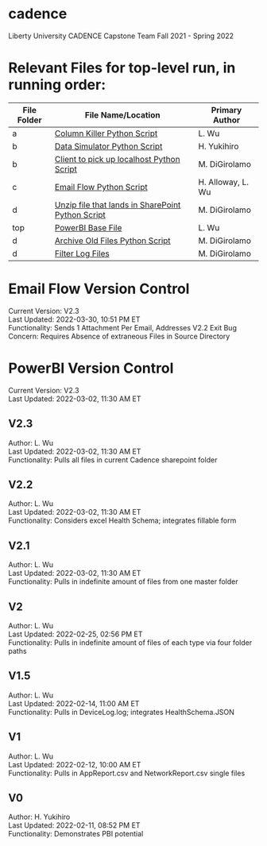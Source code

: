 # cadence
Liberty University CADENCE Capstone Team Fall 2021 - Spring 2022

# Relevant Files for top-level run, in running order:
| File Folder | File Name/Location | Primary Author |
| ------ | ------------------ | -------------- |
| a | [Column Killer Python Script](https://github.com/lydia-wu/cadence/blob/60d3be3d5fa84276820d4075dedffdf6d9e3a452/a_preprocessing/columnKiller.py) | L. Wu 
| b | [Data Simulator Python Script](https://github.com/lydia-wu/cadence/blob/e93ec003a91bfbb855342317513598ac01fbcc21/Data_Ingestion/Data_Generator.py) | H. Yukihiro  
| b | [Client to pick up localhost Python Script](https://github.com/lydia-wu/cadence/blob/163c36f8adceb0bc8462537b470c0b5321a6a2ab/Data_Ingestion/client.py) | M. DiGirolamo  
| c | [Email Flow Python Script](https://github.com/lydia-wu/cadence/blob/092d6ef4a94cac206a9cd1698d48bd155355c238/c_Email_Flow/FlowV_2_4.py) | H. Alloway, L. Wu  
| d | [Unzip file that lands in SharePoint Python Script](https://github.com/lydia-wu/cadence/blob/5f85b7c7f4556050c881acd36a0f5d2ce1477b87/d_postprocessing/unzip_sharepoint.py) | M. DiGirolamo  
| top | [PowerBI Base File](https://github.com/lydia-wu/cadence/blob/6fb01670d6f976ccfef18cc367c7506270335928/cadence_pbi_v2_4.pbix) | L. Wu  
| d | [Archive Old Files Python Script](https://github.com/lydia-wu/cadence/blob/a667bd31d9e1b7d33b1ff9e0dfca5420e636a5e2/d_postprocessing/archive_old.py) | M. DiGirolamo
| d | [Filter Log Files](https://github.com/lydia-wu/cadence/blob/a667bd31d9e1b7d33b1ff9e0dfca5420e636a5e2/d_postprocessing/log_filtering.py) | M. DiGirolamo

# Email Flow Version Control
Current Version: V2.3  
Last Updated: 2022-03-30, 10:51 PM ET  
Functionality: Sends 1 Attachment Per Email, Addresses V2.2 Exit Bug  
Concern: Requires Absence of extraneous Files in Source Directory  

# PowerBI Version Control
Current Version: V2.3  
Last Updated: 2022-03-02, 11:30 AM ET  

## V2.3
Author: L. Wu  
Last Updated: 2022-03-02, 11:30 AM ET  
Functionality: Pulls all files in current Cadence sharepoint folder  

## V2.2
Author: L. Wu  
Last Updated: 2022-03-02, 11:30 AM ET  
Functionality: Considers excel Health Schema; integrates fillable form  

## V2.1
Author: L. Wu  
Last Updated: 2022-03-02, 11:30 AM ET  
Functionality: Pulls in indefinite amount of files from one master folder  

## V2
Author: L. Wu  
Last Updated: 2022-02-25, 02:56 PM ET  
Functionality: Pulls in indefinite amount of files of each type via four folder paths  

## V1.5
Author: L. Wu  
Last Updated: 2022-02-14, 11:00 AM ET  
Functionality: Pulls in DeviceLog.log; integrates HealthSchema.JSON  

## V1
Author: L. Wu  
Last Updated: 2022-02-12, 10:00 AM ET  
Functionality: Pulls in AppReport.csv and NetworkReport.csv single files  

## V0 
Author: H. Yukihiro  
Last Updated: 2022-02-11, 08:52 PM ET  
Functionality: Demonstrates PBI potential  
